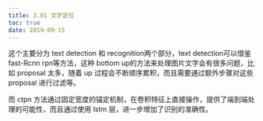 ```yaml
---
title: 3.01 文字定位
toc: true
date: 2019-09-15
---
```





这个主要分为 text detection 和 recognition两个部分，text detection可以借鉴 fast-Rcnn rpn等方法，这种 bottom up的方法来处理图片文字会有很多问题，比如 proposal 太多，随着 up 过程会不断顺序累积，而且需要通过额外步骤对这些 proposal 进行过滤等。

而 ctpn 方法通过固定宽度的锚定机制，在卷积特征上直接操作，提供了端到端处理的可能性，而且通过使用 lstm 层，进一步增加了识别的准确性。
